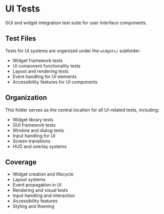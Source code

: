 # UI Tests

GUI and widget integration test suite for user interface components.

## Test Files

Tests for UI systems are organized under the `widgets/` subfolder:
- Widget framework tests
- UI component functionality tests
- Layout and rendering tests
- Event handling for UI elements
- Accessibility features for UI components

## Organization

This folder serves as the central location for all UI-related tests, including:

- Widget library tests
- GUI framework tests
- Window and dialog tests
- Input handling for UI
- Screen transitions
- HUD and overlay systems

## Coverage

- Widget creation and lifecycle
- Layout systems
- Event propagation in UI
- Rendering and visual tests
- Input handling and interaction
- Accessibility features
- Styling and theming
